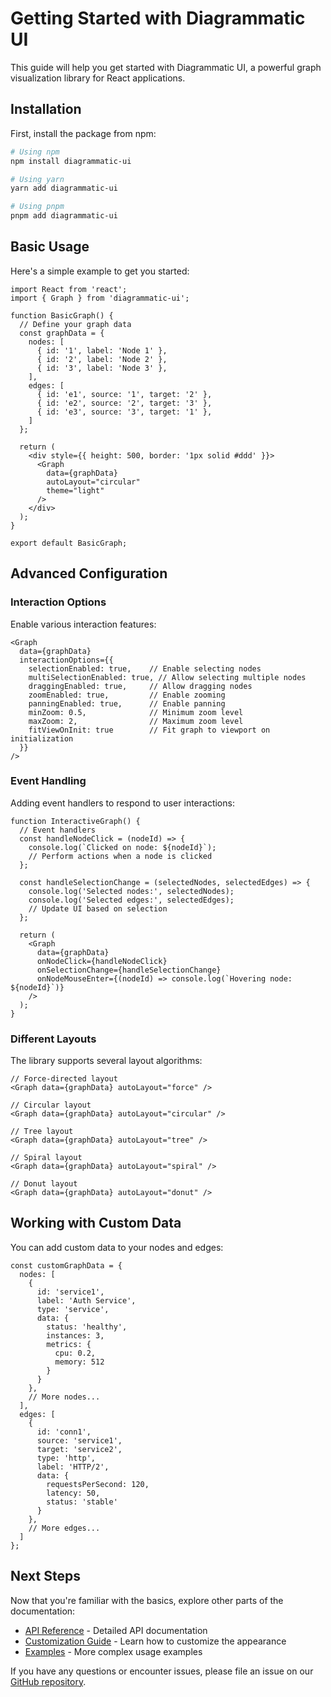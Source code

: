 # Getting Started with Diagrammatic UI

This guide will help you get started with Diagrammatic UI, a powerful graph visualization library for React applications.

## Installation

First, install the package from npm:

```bash
# Using npm
npm install diagrammatic-ui

# Using yarn
yarn add diagrammatic-ui

# Using pnpm
pnpm add diagrammatic-ui
```

## Basic Usage

Here's a simple example to get you started:

```tsx
import React from 'react';
import { Graph } from 'diagrammatic-ui';

function BasicGraph() {
  // Define your graph data
  const graphData = {
    nodes: [
      { id: '1', label: 'Node 1' },
      { id: '2', label: 'Node 2' },
      { id: '3', label: 'Node 3' },
    ],
    edges: [
      { id: 'e1', source: '1', target: '2' },
      { id: 'e2', source: '2', target: '3' },
      { id: 'e3', source: '3', target: '1' },
    ]
  };

  return (
    <div style={{ height: 500, border: '1px solid #ddd' }}>
      <Graph 
        data={graphData}
        autoLayout="circular"
        theme="light"
      />
    </div>
  );
}

export default BasicGraph;
```

## Advanced Configuration

### Interaction Options

Enable various interaction features:

```tsx
<Graph 
  data={graphData}
  interactionOptions={{
    selectionEnabled: true,    // Enable selecting nodes
    multiSelectionEnabled: true, // Allow selecting multiple nodes
    draggingEnabled: true,     // Allow dragging nodes
    zoomEnabled: true,         // Enable zooming
    panningEnabled: true,      // Enable panning
    minZoom: 0.5,              // Minimum zoom level
    maxZoom: 2,                // Maximum zoom level
    fitViewOnInit: true        // Fit graph to viewport on initialization
  }}
/>
```

### Event Handling

Adding event handlers to respond to user interactions:

```tsx
function InteractiveGraph() {
  // Event handlers
  const handleNodeClick = (nodeId) => {
    console.log(`Clicked on node: ${nodeId}`);
    // Perform actions when a node is clicked
  };

  const handleSelectionChange = (selectedNodes, selectedEdges) => {
    console.log('Selected nodes:', selectedNodes);
    console.log('Selected edges:', selectedEdges);
    // Update UI based on selection
  };

  return (
    <Graph 
      data={graphData}
      onNodeClick={handleNodeClick}
      onSelectionChange={handleSelectionChange}
      onNodeMouseEnter={(nodeId) => console.log(`Hovering node: ${nodeId}`)}
    />
  );
}
```

### Different Layouts

The library supports several layout algorithms:

```tsx
// Force-directed layout
<Graph data={graphData} autoLayout="force" />

// Circular layout
<Graph data={graphData} autoLayout="circular" />

// Tree layout
<Graph data={graphData} autoLayout="tree" />

// Spiral layout
<Graph data={graphData} autoLayout="spiral" />

// Donut layout
<Graph data={graphData} autoLayout="donut" />
```

## Working with Custom Data

You can add custom data to your nodes and edges:

```tsx
const customGraphData = {
  nodes: [
    { 
      id: 'service1',
      label: 'Auth Service',
      type: 'service',
      data: { 
        status: 'healthy',
        instances: 3,
        metrics: {
          cpu: 0.2,
          memory: 512
        }
      }
    },
    // More nodes...
  ],
  edges: [
    {
      id: 'conn1',
      source: 'service1',
      target: 'service2',
      type: 'http',
      label: 'HTTP/2',
      data: {
        requestsPerSecond: 120,
        latency: 50,
        status: 'stable'
      }
    },
    // More edges...
  ]
};
```

## Next Steps

Now that you're familiar with the basics, explore other parts of the documentation:

- [API Reference](../api-reference/README.md) - Detailed API documentation
- [Customization Guide](./customization.md) - Learn how to customize the appearance
- [Examples](../examples/README.md) - More complex usage examples

If you have any questions or encounter issues, please file an issue on our [GitHub repository](https://github.com/diagrammatic-ui/diagrammatic-ui). 